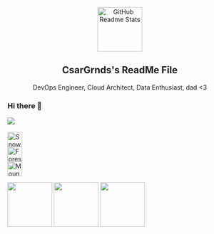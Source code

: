 <p align="center">
 <img width="100px" src="https://i1.wp.com/teknixx.com/wp-content/uploads/2021/05/cropped-Teknixx-Logo-300x202-1.png" align="center" alt="GitHub Readme Stats" />
 <h2 align="center">CsarGrnds's ReadMe File</h2>
 <p align="center">DevOps Engineer, Cloud Architect, Data Enthusiast, dad <3</p>
</p>

### Hi there 👋

<!--
**CsarGrnds/CsarGrnds** is a ✨ _special_ ✨ repository because its `README.md` (this file) appears on your GitHub profile.

Here are some ideas to get you started:

- 🔭 I’m currently working on ...
- 🌱 I’m currently learning ...
- 👯 I’m looking to collaborate on ...
- 🤔 I’m looking for help with ...
- 💬 Ask me about ...
- 📫 How to reach me: ...
- 😄 Pronouns: ...
- ⚡ Fun fact: ...
-->
<!--
<a href="https://github.com/CsarGrnds">
<img align="center" alt="sabesan's Github Stats" src="https://github-readme-stats.codestackr.vercel.app/api?username=CsarGrnds&show_icons=true&hide_border=true&count_private=true&include_all_commits=true&theme=radical" /></a>
-->
<a href="https://github.com/CsarGrnds">
  <img align="center" src="https://github-readme-stats.anuraghazra1.vercel.app/api/top-langs/?username=CsarGrnds&layout=compact&theme=radical" />
</a>

<br>
<br>

<div class="row">
  <div class="column">
    <img src="https://nagsis.com/images/Scrum-Master-Professional-Certificate-SMPC_-2020.png" alt="Snow" style="width:33px">
  </div>
  <div class="column">
    <img src="https://nagsis.com/images/AWS-SolArchitect-Associate-2020.png" alt="Forest" style="width:33px">
  </div>
  <div class="column">
    <img src="https://nagsis.com/images/Badges_v8-07_Practitioner.png" alt="Mountains" style="width:33px">
  </div>
</div>

<p float="left">
  <img src="https://nagsis.com/images/Scrum-Master-Professional-Certificate-SMPC_-2020.png" width="100" />
  <img src="https://nagsis.com/images/AWS-SolArchitect-Associate-2020.png" width="100" /> 
  <img src="https://nagsis.com/images/Badges_v8-07_Practitioner.png" width="100" />
</p>
